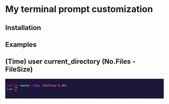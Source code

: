# My terminal prompt customization

## Installation

## Examples

<p align='center'>
  <h2> (Time) user current_directory (No.Files - FileSize) </h2>
  <img src="./img/img1.png"/>
</p>